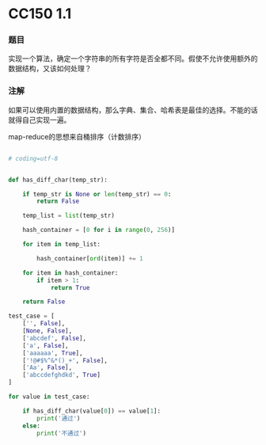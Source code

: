 
# CC150 1.1

### 题目
实现一个算法，确定一个字符串的所有字符是否全都不同。假使不允许使用额外的数据结构，又该如何处理？

### 注解
如果可以使用内置的数据结构，那么字典、集合、哈希表是最佳的选择。不能的话就得自己实现一遍。

map-reduce的思想来自桶排序（计数排序）


```python

# coding=utf-8


def has_diff_char(temp_str):

    if temp_str is None or len(temp_str) == 0:
        return False

    temp_list = list(temp_str)

    hash_container = [0 for i in range(0, 256)]

    for item in temp_list:

        hash_container[ord(item)] += 1

    for item in hash_container:
        if item > 1:
            return True

    return False

test_case = [
    ['', False],
    [None, False],
    ['abcdef', False],
    ['a', False],
    ['aaaaaa', True],
    ['!@#$%^&*()_+', False],
    ['Aa', False],
    ['abccdefghdkd', True]
]

for value in test_case:

    if has_diff_char(value[0]) == value[1]:
        print('通过')
    else:
        print('不通过')


```
